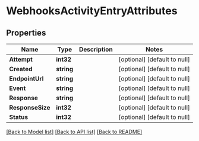 # WebhooksActivityEntryAttributes

## Properties
Name | Type | Description | Notes
------------ | ------------- | ------------- | -------------
**Attempt** | **int32** |  | [optional] [default to null]
**Created** | **string** |  | [optional] [default to null]
**EndpointUrl** | **string** |  | [optional] [default to null]
**Event** | **string** |  | [optional] [default to null]
**Response** | **string** |  | [optional] [default to null]
**ResponseSize** | **int32** |  | [optional] [default to null]
**Status** | **int32** |  | [optional] [default to null]

[[Back to Model list]](../README.md#documentation-for-models) [[Back to API list]](../README.md#documentation-for-api-endpoints) [[Back to README]](../README.md)

